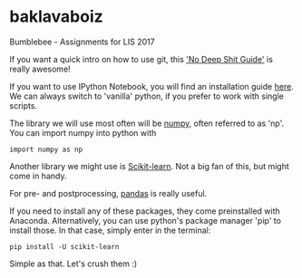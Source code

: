 # baklavaboiz
Bumblebee - Assignments for LIS 2017

If you want a quick intro on how to use git, this ['No Deep Shit Guide'](http://rogerdudler.github.io/git-guide/) is really awesome!

If you want to use IPython Notebook, you will find an installation guide [here](http://jupyter.readthedocs.io/en/latest/install.html). We can always switch to 'vanilla' python, if you prefer to work with single scripts.

The library we will use most often will be [numpy](http://www.numpy.org/), often referred to as 'np'. You can import numpy into python with

`import numpy as np`

Another library we might use is [Scikit-learn](http://scikit-learn.org/). Not a big fan of this, but might come in handy.

For pre- and postprocessing, [pandas](http://pandas.pydata.org/) is really useful.

If you need to install any of these packages, they come preinstalled with Anaconda. Alternatively, you can use python's package manager 'pip' to install those. In that case, simply enter in the terminal:

`pip install -U scikit-learn`

Simple as that. Let's crush them :)
